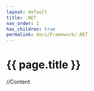 ```yaml
---
layout: default
title: .NET
nav_order: 1
has_children: true
permalink: docs/Framework/.NET
---
```


{{ page.title }}
======================

//Content
